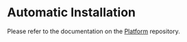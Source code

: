 # Automatic Installation

Please refer to the documentation on the [Platform](https://github.com/nWidart-Modules/Platform/blob/master/readme.md) repository.
